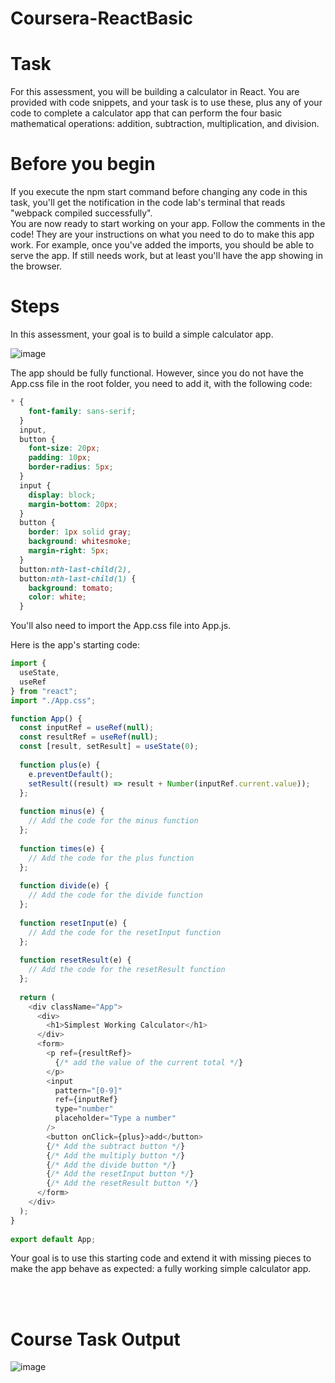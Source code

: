 # Coursera-ReactBasic

# Task
For this assessment, you will be building a calculator in React. You are provided with code snippets, and your task is to use these, plus any of your code to complete a calculator app that can perform the four basic mathematical operations: addition, subtraction, multiplication, and division.

# Before you begin
If you execute the npm start command before changing any code in this task, you'll get the notification in the code lab's terminal that reads "webpack compiled successfully".
<br />
You are now ready to start working on your app. Follow the comments in the code! They are your instructions on what you need to do to make this app work. For example, once you've added the imports, you should be able to serve the app. If still needs work, but at least you'll have the app showing in the browser.

# Steps
In this assessment, your goal is to build a simple calculator app.

![image](https://github.com/grgttdln/Coursera-ReactBasic/assets/85463029/03694d79-2192-468d-a039-b3de71263731)

The app should be fully functional. However, since you do not have the App.css file in the root folder, you need to add it, with the following code:

```css
* {
    font-family: sans-serif;
  }
  input,
  button {
    font-size: 20px;
    padding: 10px;
    border-radius: 5px;
  }
  input {
    display: block;
    margin-bottom: 20px;
  }
  button {
    border: 1px solid gray;
    background: whitesmoke;
    margin-right: 5px;
  }
  button:nth-last-child(2),
  button:nth-last-child(1) {
    background: tomato;
    color: white;
  }
```

You'll also need to import the App.css file into App.js.

Here is the app's starting code:

```javascript
import {
  useState,
  useRef
} from "react"; 
import "./App.css";

function App() { 
  const inputRef = useRef(null); 
  const resultRef = useRef(null); 
  const [result, setResult] = useState(0); 
 
  function plus(e) { 
    e.preventDefault(); 
    setResult((result) => result + Number(inputRef.current.value)); 
  }; 
 
  function minus(e) { 
  	// Add the code for the minus function 
  };
 
  function times(e) { 
    // Add the code for the plus function 
  }; 
 
  function divide(e) { 
    // Add the code for the divide function 
  };
 
  function resetInput(e) { 
    // Add the code for the resetInput function 
  }; 
 
  function resetResult(e) { 
  	// Add the code for the resetResult function 
  }; 
 
  return ( 
    <div className="App"> 
      <div> 
        <h1>Simplest Working Calculator</h1> 
      </div> 
      <form> 
        <p ref={resultRef}> 
          {/* add the value of the current total */} 
        </p> 
        <input
          pattern="[0-9]" 
          ref={inputRef} 
          type="number" 
          placeholder="Type a number" 
        /> 
        <button onClick={plus}>add</button> 
        {/* Add the subtract button */} 
        {/* Add the multiply button */} 
        {/* Add the divide button */} 
        {/* Add the resetInput button */} 
        {/* Add the resetResult button */} 
      </form> 
    </div> 
  ); 
} 
 
export default App; 
```
Your goal is to use this starting code and extend it with missing pieces to make the app behave as expected: a fully working simple calculator app.

<br />
<br />

# Course Task Output
![image](https://github.com/grgttdln/Coursera-ReactBasic/assets/85463029/cf69ffb6-02d7-4069-a3c3-c89a6582b556)
